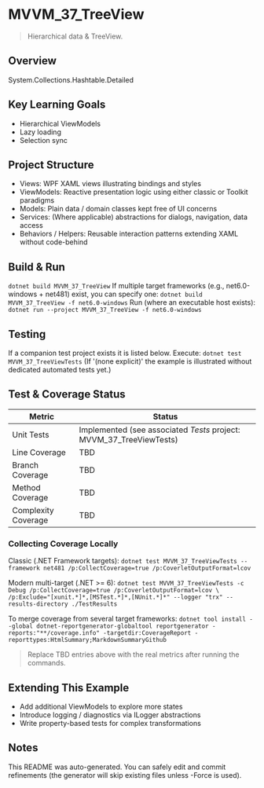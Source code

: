 ﻿# MVVM_37_TreeView

> Hierarchical data & TreeView.

## Overview
System.Collections.Hashtable.Detailed

## Key Learning Goals
- Hierarchical ViewModels
- Lazy loading
- Selection sync

## Project Structure
- Views: WPF XAML views illustrating bindings and styles
- ViewModels: Reactive presentation logic using either classic or Toolkit paradigms
- Models: Plain data / domain classes kept free of UI concerns
- Services: (Where applicable) abstractions for dialogs, navigation, data access
- Behaviors / Helpers: Reusable interaction patterns extending XAML without code-behind

## Build & Run
`
dotnet build MVVM_37_TreeView
`
If multiple target frameworks (e.g., net6.0-windows + net481) exist, you can specify one:
`
dotnet build MVVM_37_TreeView -f net6.0-windows
`
Run (where an executable host exists):
`
dotnet run --project MVVM_37_TreeView -f net6.0-windows
`

## Testing
If a companion test project exists it is listed below. Execute:
`
dotnet test MVVM_37_TreeViewTests
`
(If '(none explicit)' the example is illustrated without dedicated automated tests yet.)

## Test & Coverage Status

| Metric | Status |
|--------|--------|
| Unit Tests | Implemented (see associated *Tests* project: MVVM_37_TreeViewTests) |
| Line Coverage | TBD |
| Branch Coverage | TBD |
| Method Coverage | TBD |
| Complexity Coverage | TBD |

### Collecting Coverage Locally

Classic (.NET Framework targets):
`
dotnet test MVVM_37_TreeViewTests --framework net481 /p:CollectCoverage=true /p:CoverletOutputFormat=lcov
`

Modern multi-target (.NET >= 6):
`
dotnet test MVVM_37_TreeViewTests -c Debug /p:CollectCoverage=true /p:CoverletOutputFormat=lcov \
  /p:Exclude="[xunit.*]*,[MSTest.*]*,[NUnit.*]*" --logger "trx" --results-directory ./TestResults
`

To merge coverage from several target frameworks:
`
dotnet tool install --global dotnet-reportgenerator-globaltool
reportgenerator -reports:"**/coverage.info" -targetdir:CoverageReport -reporttypes:HtmlSummary;MarkdownSummaryGithub
`

> Replace TBD entries above with the real metrics after running the commands.

## Extending This Example
- Add additional ViewModels to explore more states
- Introduce logging / diagnostics via ILogger abstractions
- Write property-based tests for complex transformations

## Notes
This README was auto-generated. You can safely edit and commit refinements (the generator will skip existing files unless -Force is used).
